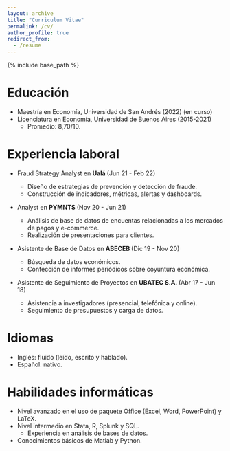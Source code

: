 ```yaml
---
layout: archive
title: "Curriculum Vitae"
permalink: /cv/
author_profile: true
redirect_from:
  - /resume
---
```


{% include base_path %}

Educación
======
* Maestría en Economía, Universidad de San Andrés (2022) (en curso)
* Licenciatura en Economía, Universidad de Buenos Aires (2015-2021)
  * Promedio: 8,70/10.

Experiencia laboral
======
* Fraud Strategy Analyst en <strong> Ualá </strong> (Jun 21 - Feb 22)
  * Diseño de estrategias de prevención y detección de fraude.
  * Construcción de indicadores, métricas, alertas y dashboards.

* Analyst en <strong> PYMNTS </strong> (Nov 20 - Jun 21)
  * Análisis de base de datos de encuentas relacionadas a los mercados de pagos y e-commerce.
  * Realización de presentaciones para clientes.

* Asistente de Base de Datos en <strong> ABECEB </strong> (Dic 19 - Nov 20)
  * Búsqueda de datos económicos.
  * Confección de informes periódicos sobre coyuntura económica.
 
* Asistente de Seguimiento de Proyectos en <strong> UBATEC S.A. </strong> (Abr 17 - Jun 18)
  * Asistencia a investigadores (presencial, telefónica y online).
  * Seguimiento de presupuestos y carga de datos.

Idiomas
======

* Inglés: fluido (leído, escrito y hablado).
* Español: nativo.

Habilidades informáticas
======

* Nivel avanzado en el uso de paquete Office (Excel, Word, PowerPoint) y LaTeX.
* Nivel intermedio en Stata, R, Splunk y SQL. 
  * Experiencia en análisis de bases de datos.
* Conocimientos básicos de Matlab y Python.

